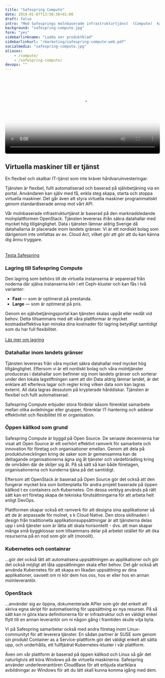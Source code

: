 ```yaml
---
title: "Safespring Compute"
date: 2019-01-07T13:58:58+01:00
draft: false
intro: "Med Safesprings molnbaserade infrastrukturtjänst  (Compute)  kan du skala upp och ner din infrastruktur efter behov. Levereras ifrån säkra datahallar inom landet."
background: "safespring-compute.jpg"
form: "yes"
sidebarlinkname: "Ladda ner produktblad"
sidebarlinkurl: "/marketing/safespring-compute-web.pdf"
socialmedia: "safespring-compute.jpg"
aliases:
    - /compute/
    - /safespring-compute/
devops: ""
---
```


<video poster="/tjanster/images/safespring_compute.jpg" width="100%" style="border-radius: 5px;" controls="true">
<source type="video/mp4" src="/tjanster/images/safespring_compute.mp4">
</video> 

## Virtuella maskiner till er tjänst
<div class="ingress"><p>En flexibel och skalbar IT-tjänst som inte kräver hårdvaruinvesteringar.</p></div>

Tjänsten är flexibel, fullt automatiserad och baserad på självbetjäning via en portal. Användaren kan själv med få, enkla steg skapa, starta och stoppa virtuella maskiner. Det går även att styra virtuella maskiner programmatiskt genom standardiserade anrop mot vårt API.

Vår molnbaserade infrastrukturtjänst är baserad på den marknadsledande molnplattformen OpenStack. Tjänsten levereras ifrån säkra datahallar med mycket hög tillgänglighet. Data i tjänsten lämnar aldrig Sverige då datahallarna är placerade inom landets gränser. Vi är ett nordiskt bolag som därigenom inte omfattas av ex. Cloud Act, vilket gör att gör att du kan känna dig ännu tryggare.
<br><br><br>
<a href="#testa-safespring" id="button">Testa Safespring</a>

### Lagring till Safespring Compute
Den lagring som behövs till de virtuella instanserna är separerad från noderna där själva instanserna kör i ett Ceph-kluster och kan fås i två varianter:

- **Fast** — som är optimerat på prestanda.
- **Large** — som är optimerat på pris.

Genom en självbetjäningsportal kan tjänsten skalas uppåt eller nedåt vid behov. Detta tillsammans med att våra plattformar är mycket kostnadseffektiva kan minska dina kostnader för lagring betydligt samtidigt som du har full flexibilitet. <br><br><a href="/tjanster/safespring-storage" id="text-button">Läs mer om lagring</a>

### Datahallar inom landets gränser
Tjänsten levereras från våra mycket säkra datahallar med mycket hög tillgänglighet. Eftersom vi är ett nordiskt bolag och våra molntjänster produceras i datahallar som befinner sig inom landets gränser och sorterar under den lokala lagstiftningen samt att din Data aldrig lämnar landet, är det enklare att efterleva lagar och regler kring vilken data som kan lagras externt. All data lagras dessutom på krypterade hårddiskar. Tjänsten är flexibel och fullt automatiserad.

Safespring Compute erbjuder stora fördelar såsom förenklat samarbete mellan olika avdelningar eller grupper, förenklar IT-hantering och adderar effektivitet och flexibilitet till er organisation.

### Öppen källkod som grund
Safespring Compute är byggd på Open Source. De senaste decennierna har visat att Open Source är ett oerhört effektivt ramverk för samarbete och innovation för företag och organisationer emellan. Genom att dela på produktutvecklingen kring de saker som är gemensamma kan de deltagande organisationerna ägna sig åt tjänster och värdeförädling kring de områden där de skiljer sig åt. På så sätt så kan både företagen, organisationerna och kunderna tjäna på det samtidigt.

Eftersom att OpenStack är baserad på Open Source gör det också att den fungerar mycket bra som bottenplatta för andra projekt baserade på öppen källkod t ex containers och Kubernetes. Om dessa verktyg används på rätt sätt kan ert företag skapa de tekniska förutsättningarna för att arbeta helt enligt DevOps.

Plattformen skapar också ett ramverk för att designa sina applikationer så att de är anpassade för molnet, s k Cloud Native. Den stora skillnaden i design från traditionella applikationsuppsättningar är att tjänsterna delas upp i små tjänster som är lätta att skala horisontellt - dvs. att man skapar många små byggklossar som tillsammans delar på arbetet istället för att öka resurserna på en nod som gör allt (monolit).

### Kubernetes och containrar
 ...gör det också lätt att automatisera uppsättningen av applikationer  och gör det också möjligt att låta uppsättningen skala efter behov. Det går också att använda Kubernetes för att skapa en likadan uppsättning av dina applikationer, oavsett om ni kör dem hos oss, hos er eller hos en annan molnleverantör.

### OpenStack
...använder sig av öppna, dokumenterade APIer som gör det enkelt att skriva egna skript för automatisering för uppsättning av nya resurser. På så sätt kan ni göra klara definitionerna för er infrastruktur och en väldigt enkel flytt till en annan leverantör om ni någon gång i framtiden skulle vilja byta.

Vi på Safespring samarbetar också med andra företag inom Linux-communityt för att leverera tjänster. En sådan partner är SUSE som genom sin produkt Container as a Service-plattform gör det väldigt enkelt att sätta upp, och underhålla, ett fullfjädrat Kubernetes-kluster i vår plattform.  

Även om vår plattform är baserad på öppen källkod och Linux så går det naturligtvis att köra Windows på de virtuella maskinerna. Safespring använder underleverantören CloudBase för att erbjuda startklara avbildningar av Windows för att du lätt skall kunna komma igång med dem.

